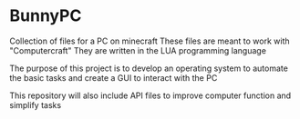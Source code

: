 # BunnyPC
Collection of files for a PC on minecraft
These files are meant to work with "Computercraft"
They are written in the LUA programming language

The purpose of this project is to develop an operating system to automate
the basic tasks and create a GUI to interact with
the PC

This repository will also include API files to improve computer
function and simplify tasks
